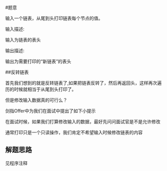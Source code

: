 #题意

输入一个链表，从尾到头打印链表每个节点的值。

输入描述:

输入为链表的表头

输出描述:

输出为需要打印的“新链表”的表头

##反转链表

首先我们想到的就是反转链表了,如果把链表反转了，然后再返回头，这样再次遍历的时候就相当于从尾到头打印了。

但是修改输入数据真的可行么？

剑指Offer中为我们在面试中提出了如下小提示

在面试时候，如果我们打算修改输入的数据，最好先问问面试官是不是允许修改

通常打印只是一个只读操作，我们肯定不希望输入时候修改链表的内容

## 解题思路

见程序注释